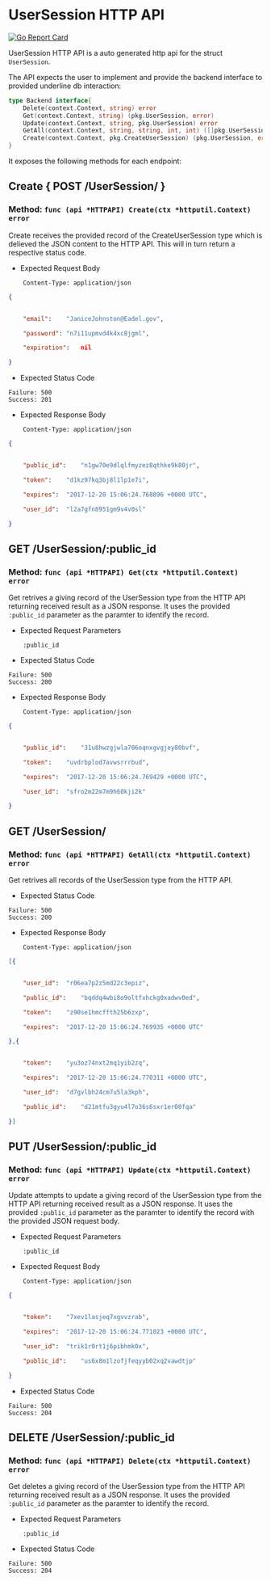UserSession HTTP API 
===============================

[![Go Report Card](https://goreportcard.com/badge/github.com/gokit/tenancykit/pkg/resources/usersessionapi)](https://goreportcard.com/report/github.com/gokit/tenancykit/pkg/resources/usersessionapi)

UserSession HTTP API is a auto generated http api for the struct `UserSession`.

The API expects the user to implement and provide the backend interface to provided underline db interaction:

```go
type Backend interface{
    Delete(context.Context, string) error
    Get(context.Context, string) (pkg.UserSession, error)
    Update(context.Context, string, pkg.UserSession) error
    GetAll(context.Context, string, string, int, int) ([]pkg.UserSession, int, error)
    Create(context.Context, pkg.CreateUserSession) (pkg.UserSession, error)
}
```

It exposes the following methods for each endpoint:

## Create { POST /UserSession/ }
### Method: `func (api *HTTPAPI) Create(ctx *httputil.Context) error`

Create receives the provided record of the CreateUserSession type which is delieved the 
JSON content to the HTTP API. This will in turn return a respective status code.

- Expected Request Body

```http
    Content-Type: application/json
```

```json
{


    "email":	"JaniceJohnston@Eadel.gov",

    "password":	"n7i11upmvd4k4xc8jgml",

    "expiration":	nil

}
```

- Expected Status Code

```
Failure: 500
Success: 201
```

- Expected Response Body

```http
    Content-Type: application/json
```

```json
{


    "public_id":	"n1gw70e9dlqlfmyzez8qthke9k80jr",

    "token":	"d1kz97kq3bj8l1lp1e7i",

    "expires":	"2017-12-20 15:06:24.768896 +0000 UTC",

    "user_id":	"l2a7gfn8951gm9v4v0sl"

}
```

## GET /UserSession/:public_id
### Method: `func (api *HTTPAPI) Get(ctx *httputil.Context) error`

Get retrives a giving record of the UserSession type from the HTTP API returning received result as a JSON
response. It uses the provided `:public_id` parameter as the paramter to identify the record.

- Expected Request Parameters

```
    :public_id
```

- Expected Status Code

```
Failure: 500
Success: 200
```

- Expected Response Body

```http
    Content-Type: application/json
```

```json
{


    "public_id":	"31u8hwzgjwla706oqnxgvgjey80bvf",

    "token":	"uvdrbplod7avwsrrrbud",

    "expires":	"2017-12-20 15:06:24.769429 +0000 UTC",

    "user_id":	"sfro2m22m7m9h60kji2k"

}
```

## GET /UserSession/
### Method: `func (api *HTTPAPI) GetAll(ctx *httputil.Context) error`

Get retrives all records of the UserSession type from the HTTP API.

- Expected Status Code

```
Failure: 500
Success: 200
```

- Expected Response Body

```http
    Content-Type: application/json
```

```json
[{


    "user_id":	"r06ea7p2z5md22c3epiz",

    "public_id":	"bqddq4wbi8o9oltfxhckg0xadwv0ed",

    "token":	"z90se1hmcffth25b6zxp",

    "expires":	"2017-12-20 15:06:24.769935 +0000 UTC"

},{


    "token":	"yu3oz74nxt2mq1yib2zq",

    "expires":	"2017-12-20 15:06:24.770311 +0000 UTC",

    "user_id":	"d7gvlbh24cm7u5la3kph",

    "public_id":	"d21mtfu3gyu4l7o36s6sxr1er00fqa"

}]
```

## PUT /UserSession/:public_id
### Method: `func (api *HTTPAPI) Update(ctx *httputil.Context) error`

Update attempts to update a giving record of the UserSession type from the HTTP API returning received result as a JSON
response. It uses the provided `:public_id` parameter as the paramter to identify the record with the provided JSON request body.

- Expected Request Parameters

```
    :public_id
```

- Expected Request Body

```http
    Content-Type: application/json
```

```json
{


    "token":	"7xev1lasjeq7xgvvzrab",

    "expires":	"2017-12-20 15:06:24.771023 +0000 UTC",

    "user_id":	"trik1r0rt1j6pibhmk0x",

    "public_id":	"us6x8m1lzofjfeqyyb02xq2vawdtjp"

}
```

- Expected Status Code

```
Failure: 500
Success: 204
```

## DELETE /UserSession/:public_id
### Method: `func (api *HTTPAPI) Delete(ctx *httputil.Context) error`

Get deletes a giving record of the UserSession type from the HTTP API returning received result as a JSON
response. It uses the provided `:public_id` parameter as the paramter to identify the record.

- Expected Request Parameters

```
    :public_id
```

- Expected Status Code

```
Failure: 500
Success: 204
```

